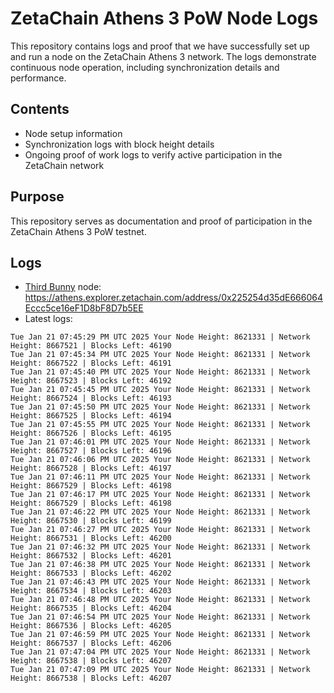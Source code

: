 # ZetaChain Athens 3 PoW Node Logs
This repository contains logs and proof that we have successfully set up and run a node on the ZetaChain Athens 3 network. The logs demonstrate continuous node operation, including synchronization details and performance.

## Contents
- Node setup information
- Synchronization logs with block height details
- Ongoing proof of work logs to verify active participation in the ZetaChain network

## Purpose
This repository serves as documentation and proof of participation in the ZetaChain Athens 3 PoW testnet.

## Logs

- [Third Bunny](https://thirdbunny.xyz/) node: https://athens.explorer.zetachain.com/address/0x225254d35dE666064Eccc5ce16eF1D8bF8D7b5EE
- Latest logs:
```
Tue Jan 21 07:45:29 PM UTC 2025 Your Node Height: 8621331 | Network Height: 8667521 | Blocks Left: 46190
Tue Jan 21 07:45:34 PM UTC 2025 Your Node Height: 8621331 | Network Height: 8667522 | Blocks Left: 46191
Tue Jan 21 07:45:40 PM UTC 2025 Your Node Height: 8621331 | Network Height: 8667523 | Blocks Left: 46192
Tue Jan 21 07:45:45 PM UTC 2025 Your Node Height: 8621331 | Network Height: 8667524 | Blocks Left: 46193
Tue Jan 21 07:45:50 PM UTC 2025 Your Node Height: 8621331 | Network Height: 8667525 | Blocks Left: 46194
Tue Jan 21 07:45:55 PM UTC 2025 Your Node Height: 8621331 | Network Height: 8667526 | Blocks Left: 46195
Tue Jan 21 07:46:01 PM UTC 2025 Your Node Height: 8621331 | Network Height: 8667527 | Blocks Left: 46196
Tue Jan 21 07:46:06 PM UTC 2025 Your Node Height: 8621331 | Network Height: 8667528 | Blocks Left: 46197
Tue Jan 21 07:46:11 PM UTC 2025 Your Node Height: 8621331 | Network Height: 8667529 | Blocks Left: 46198
Tue Jan 21 07:46:17 PM UTC 2025 Your Node Height: 8621331 | Network Height: 8667529 | Blocks Left: 46198
Tue Jan 21 07:46:22 PM UTC 2025 Your Node Height: 8621331 | Network Height: 8667530 | Blocks Left: 46199
Tue Jan 21 07:46:27 PM UTC 2025 Your Node Height: 8621331 | Network Height: 8667531 | Blocks Left: 46200
Tue Jan 21 07:46:32 PM UTC 2025 Your Node Height: 8621331 | Network Height: 8667532 | Blocks Left: 46201
Tue Jan 21 07:46:38 PM UTC 2025 Your Node Height: 8621331 | Network Height: 8667533 | Blocks Left: 46202
Tue Jan 21 07:46:43 PM UTC 2025 Your Node Height: 8621331 | Network Height: 8667534 | Blocks Left: 46203
Tue Jan 21 07:46:48 PM UTC 2025 Your Node Height: 8621331 | Network Height: 8667535 | Blocks Left: 46204
Tue Jan 21 07:46:54 PM UTC 2025 Your Node Height: 8621331 | Network Height: 8667536 | Blocks Left: 46205
Tue Jan 21 07:46:59 PM UTC 2025 Your Node Height: 8621331 | Network Height: 8667537 | Blocks Left: 46206
Tue Jan 21 07:47:04 PM UTC 2025 Your Node Height: 8621331 | Network Height: 8667538 | Blocks Left: 46207
Tue Jan 21 07:47:09 PM UTC 2025 Your Node Height: 8621331 | Network Height: 8667538 | Blocks Left: 46207
```
